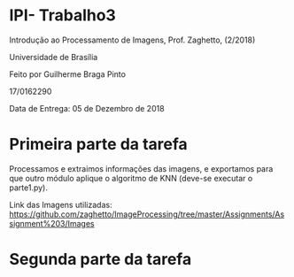 # IPI- Trabalho3

Introdução ao Processamento de Imagens, Prof. Zaghetto, (2/2018)

Universidade de Brasília

Feito por Guilherme Braga Pinto

17/0162290

Data de Entrega: 05 de Dezembro de 2018

# Primeira parte da tarefa

Processamos e extraimos informações das imagens, e exportamos para que outro módulo aplique o algoritmo de KNN (deve-se executar o parte1.py). 

Link das Imagens utilizadas: https://github.com/zaghetto/ImageProcessing/tree/master/Assignments/Assignment%203/Images


# Segunda parte da tarefa
